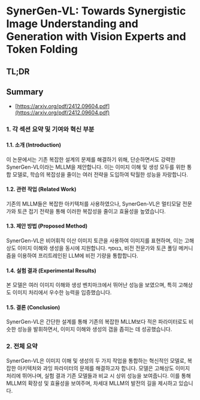# SynerGen-VL: Towards Synergistic Image Understanding and Generation with Vision Experts and Token Folding
## TL;DR
## Summary
- [https://arxiv.org/pdf/2412.09604.pdf](https://arxiv.org/pdf/2412.09604.pdf)

### 1. 각 섹션 요약 및 기여와 혁신 부분

#### 1.1. 소개 (Introduction)
이 논문에서는 기존 복잡한 설계의 문제를 해결하기 위해, 단순하면서도 강력한 SynerGen-VL이라는 MLLM을 제안합니다. 이는 이미지 이해 및 생성 모두를 위한 통합 모델로, 학습의 복잡성을 줄이는 여러 전략을 도입하여 탁월한 성능을 자랑합니다.

#### 1.2. 관련 작업 (Related Work)
기존의 MLLM들은 복잡한 아키텍처를 사용하였으나, SynerGen-VL은 멀티모달 전문가와 토큰 접기 전략을 통해 이러한 복잡성을 줄이고 효율성을 높였습니다.

#### 1.3. 제안 방법 (Proposed Method)
SynerGen-VL은 비어휘적 이산 이미지 토큰을 사용하여 이미지를 표현하며, 이는 고해상도 이미지 이해와 생성을 동시에 지원합니다. בנוסף, 비전 전문가와 토큰 폴딩 메커니즘을 이용하여 프리트레인된 LLM에 비전 기량을 통합합니다.

#### 1.4. 실험 결과 (Experimental Results)
본 모델은 여러 이미지 이해와 생성 벤치마크에서 뛰어난 성능을 보였으며, 특히 고해상도 이미지 처리에서 우수한 능력을 입증했습니다.

#### 1.5. 결론 (Conclusion)
SynerGen-VL은 간단한 설계를 통해 기존의 복잡한 MLLM보다 적은 파라미터로도 비슷한 성능을 발휘하면서, 이미지 이해와 생성의 갭을 좁히는 데 성공했습니다.

### 2. 전체 요약
SynerGen-VL은 이미지 이해 및 생성의 두 가지 작업을 통합하는 혁신적인 모델로, 복잡한 아키텍처와 과잉 파라미터의 문제를 해결하고자 합니다. 모델은 고해상도 이미지 처리에 뛰어나며, 실험 결과 기존 모델들과 비교 시 상위 성능을 보여줍니다. 이를 통해 MLLM의 확장성 및 효율성을 보여주며, 차세대 MLLM의 발전의 길을 제시하고 있습니다.